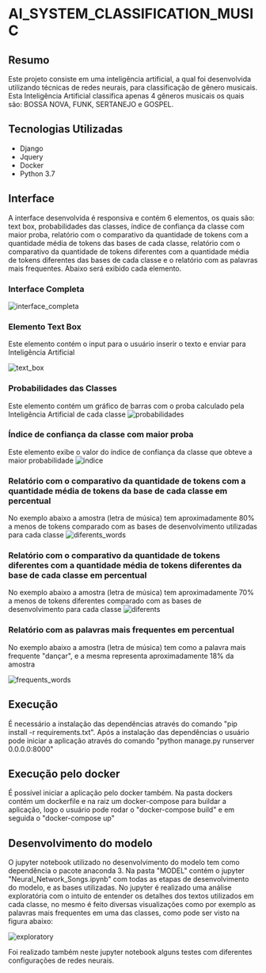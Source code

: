 # AI_SYSTEM_CLASSIFICATION_MUSIC

## Resumo

Este projeto consiste em uma inteligência artificial, a qual foi desenvolvida utilizando técnicas de redes neurais, para classificação de gênero musicais. Esta Inteligência Artificial classifica apenas 4 gêneros musicais os quais são: BOSSA NOVA, FUNK, SERTANEJO e GOSPEL.

## Tecnologias Utilizadas

<ul>
<li>Django</li>
<li>Jquery</li>
<li>Docker</li>
<li>Python 3.7</li>
</ul>  


## Interface

A interface desenvolvida é responsiva e contém 6 elementos, os quais são: text box, probabilidades das classes, índice de confiança da classe com maior proba, relatório com o comparativo da quantidade de tokens com a quantidade média de tokens das bases de cada classe, relatório com o comparativo da quantidade de tokens diferentes com a quantidade média de tokens diferentes das bases de cada classe e o relatório com as palavras mais frequentes. Abaixo será exibido cada elemento.

### Interface Completa

![interface_completa](https://user-images.githubusercontent.com/40969977/93151669-eb54f500-f6d2-11ea-9c98-842247d1c186.png)


### Elemento Text Box

Este elemento contém o input para o usuário inserir o texto e enviar para Inteligência Artificial

![text_box](https://user-images.githubusercontent.com/40969977/93150437-7fbd5880-f6cf-11ea-8d38-7248cb154bca.png)

### Probabilidades das Classes

Este elemento contém um gráfico de barras com o proba calculado pela Inteligência Artificial de cada classe 
![probabilidades](https://user-images.githubusercontent.com/40969977/93153071-bcd91900-f6d6-11ea-96a6-a622a06a94a1.png)


### Índice de confiança da classe com maior proba

Este elemento exibe o valor do índice de confiança da classe que obteve a maior probabilidade 
![indice](https://user-images.githubusercontent.com/40969977/93152984-87ccc680-f6d6-11ea-9af6-54f637cc0201.png)

### Relatório com o comparativo da quantidade de tokens com a quantidade média de tokens da base de cada classe em percentual

No exemplo abaixo a amostra (letra de música) tem aproximadamente 80% a menos de tokens comparado com as bases de desenvolvimento utilizadas para cada classe
![diferents_words](https://user-images.githubusercontent.com/40969977/93152870-37556900-f6d6-11ea-93a3-41cb1dc11872.png)

### Relatório com o comparativo da quantidade de tokens diferentes com a quantidade média de tokens diferentes da base de cada classe em percentual

No exemplo abaixo a amostra (letra de música) tem aproximadamente 70% a menos de tokens diferentes comparado com as bases de desenvolvimento para cada classe
![diferents](https://user-images.githubusercontent.com/40969977/93153097-d2e6d980-f6d6-11ea-883a-636d20c3b8a3.png)

### Relatório com as palavras mais frequentes em percentual

No exemplo abaixo a amostra (letra de música) tem como a palavra mais frequente "dançar", e a mesma representa aproximadamente 18% da amostra

![frequents_words](https://user-images.githubusercontent.com/40969977/93152961-72579c80-f6d6-11ea-945b-11853143c274.png)


## Execução 

É necessário a instalação das dependências através do comando "pip install -r requirements.txt". Após a instalação das dependências o usuário pode iniciar a aplicação através do comando "python manage.py runserver 0.0.0.0:8000" 

## Execução pelo docker

É possível iniciar a aplicação pelo docker também. Na pasta dockers contém um dockerfile e na raiz um docker-compose para buildar a aplicação, logo o usuário pode rodar o "docker-compose build" e em seguida o "docker-compose up"


## Desenvolvimento do modelo

O jupyter notebook utilizado no desenvolvimento do modelo tem como dependência o pacote anaconda 3. Na pasta "MODEL" contém o jupyter "Neural_Network_Songs.ipynb" com todas as etapas de desenvolvimento do modelo, e as bases utilizadas. No jupyter é realizado uma análise exploratória com o intuito de entender os detalhes dos textos utilizados em cada classe, no mesmo é feito diversas visualizações como por exemplo as palavras mais frequentes em uma das classes, como pode ser visto na figura abaixo: 


![exploratory](https://user-images.githubusercontent.com/40969977/93154761-d4b29c00-f6da-11ea-9b6b-bea34e817bae.png)





Foi realizado também neste jupyter notebook alguns testes com diferentes configurações de redes neurais. 



